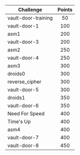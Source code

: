 | Challenge | Points |
| ------------- |:-------------:|
| vault-door-training | 50 |
| vault-door-1 | 100 |
| asm1 | 200 |
| vault-door-3 | 200 |
| asm2 | 250 |
| vault-door-4 | 250 |
| asm3 | 300 |
| droids0 | 300 |
| reverse\_cipher | 300 |
| vault-door-5 | 300 |
| droids1 | 350 |
| vault-door-6 | 350 |
| Need For Speed | 400 |
| Time's Up | 400 |
| asm4 | 400 |
| vault-door-7 | 400 |
| vault-door-8 | 450 |
